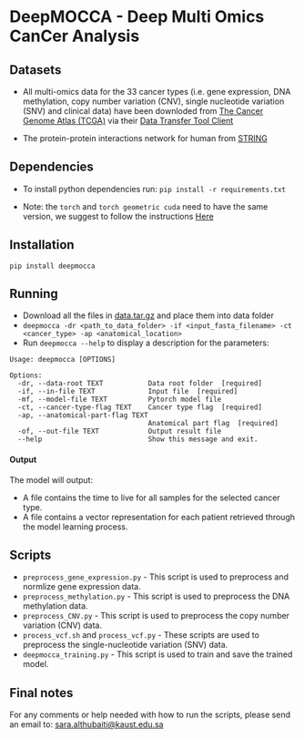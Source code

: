 # DeepMOCCA - Deep Multi Omics CanCer Analysis

## Datasets

* All multi-omics data for the 33 cancer types (i.e. gene expression, DNA methylation, copy number variation (CNV), single nucleotide variation (SNV) and clinical data) have been downloded from [The Cancer Genome Atlas (TCGA)](http://cancergenome.nih.gov) via their [Data Transfer Tool Client](https://gdc.cancer.gov/access-data/gdc-data-transfer-tool)

* The protein-protein interactions network for human from [STRING](https://string-db.org/cgi/download.pl?sessionId=VKCYtvc7YJch&species_text=Homo+sapiens)

## Dependencies

* To install python dependencies run: `pip install -r requirements.txt`

* Note: the `torch` and `torch geometric cuda` need to have the same version, we suggest to follow the instructions [Here](https://pytorch-geometric.readthedocs.io/en/latest/notes/installation.html)

## Installation

`pip install deepmocca`

## Running

* Download all the files in [data.tar.gz](https://bio2vec.cbrc.kaust.edu.sa/data/deepmocca/data.tar.gz) and place them into data folder
* `deepmocca -dr <path_to_data_folder> -if <input_fasta_filename> -ct <cancer_type> -ap <anatomical_location>`
* Run `deepmocca --help` to display a description for the parameters:
```
Usage: deepmocca [OPTIONS]

Options:
  -dr, --data-root TEXT           Data root folder  [required]
  -if, --in-file TEXT             Input file  [required]
  -mf, --model-file TEXT          Pytorch model file
  -ct, --cancer-type-flag TEXT    Cancer type flag  [required]
  -ap, --anatomical-part-flag TEXT
                                  Anatomical part flag  [required]
  -of, --out-file TEXT            Output result file
  --help                          Show this message and exit.
  ```

#### Output
The model will output:
- A file contains the time to live for all samples for the selected cancer type.
- A file contains a vector representation for each patient retrieved through the model learning process.

## Scripts

* `preprocess_gene_expression.py` - This script is used to preprocess and normlize gene expression data.
* `preprocess_methylation.py` - This script is used to preprocess the DNA methylation data.
* `preprocess_CNV.py` - This script is used to preprocess the copy number variation (CNV) data.
* `process_vcf.sh` and `process_vcf.py` - These scripts are used to preprocess the single-nucleotide variation (SNV) data.
* `deepmocca_training.py` - This script is used to train and save the trained model.

## Final notes

For any comments or help needed with how to run the scripts, please send an email to: sara.althubaiti@kaust.edu.sa

